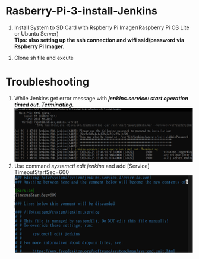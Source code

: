 # Rasberry-Pi-3-install-Jenkins
1. Install System to SD Card with Rspberry Pi Imager(Raspberry Pi OS Lite or Ubuntu Server)<br>
**Tips: also setting up the ssh connection and wifi ssid/password via Rspberry Pi Imager.**<br>

2. Clone sh file and excute<br>

# Troubleshooting
1. While Jenkins get error message with **_jenkins.service: start operation timed out. Terminating._**
![image](https://github.com/abandsdx/Rasberry-Pi-3-install-Jenkins/blob/main/error.png)
2. Use command *systemctl edit jenkins* and add [Service] TimeoutStartSec=600
![image](https://github.com/abandsdx/Rasberry-Pi-3-install-Jenkins/blob/main/modify.png)


